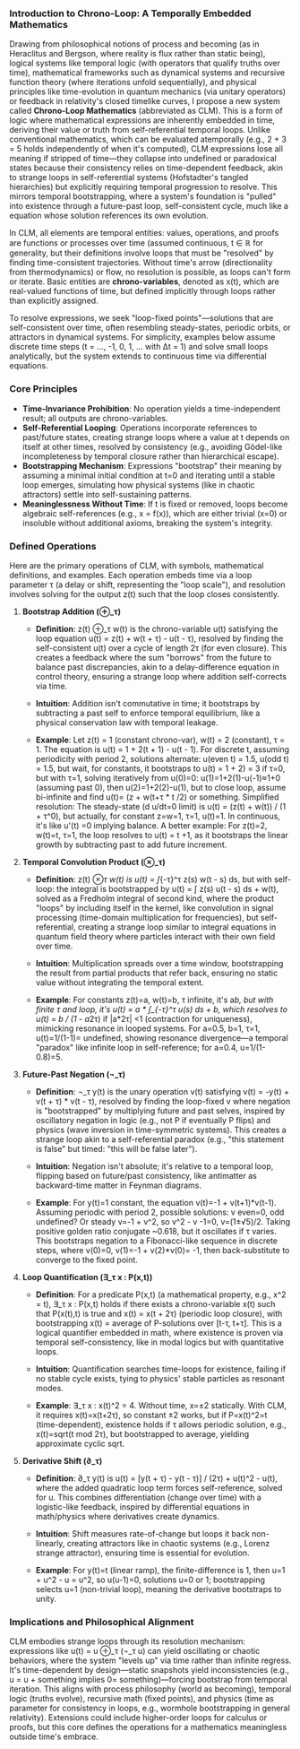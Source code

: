 ### Introduction to Chrono-Loop: A Temporally Embedded Mathematics

Drawing from philosophical notions of process and becoming (as in Heraclitus and Bergson, where reality is flux rather than static being), logical systems like temporal logic (with operators that qualify truths over time), mathematical frameworks such as dynamical systems and recursive function theory (where iterations unfold sequentially), and physical principles like time-evolution in quantum mechanics (via unitary operators) or feedback in relativity's closed timelike curves, I propose a new system called **Chrono-Loop Mathematics** (abbreviated as CLM). This is a form of logic where mathematical expressions are inherently embedded in time, deriving their value or truth from self-referential temporal loops. Unlike conventional mathematics, which can be evaluated atemporally (e.g., 2 + 3 = 5 holds independently of when it's computed), CLM expressions lose all meaning if stripped of time—they collapse into undefined or paradoxical states because their consistency relies on time-dependent feedback, akin to strange loops in self-referential systems (Hofstadter's tangled hierarchies) but explicitly requiring temporal progression to resolve. This mirrors temporal bootstrapping, where a system's foundation is "pulled" into existence through a future-past loop, self-consistent cycle, much like a equation whose solution references its own evolution.

In CLM, all elements are temporal entities: values, operations, and proofs are functions or processes over time (assumed continuous, t ∈ ℝ for generality, but their definitions involve loops that must be "resolved" by finding time-consistent trajectories. Without time's arrow (directionality from thermodynamics) or flow, no resolution is possible, as loops can't form or iterate. Basic entities are **chrono-variables**, denoted as x(t), which are real-valued functions of time, but defined implicitly through loops rather than explicitly assigned.

To resolve expressions, we seek "loop-fixed points"—solutions that are self-consistent over time, often resembling steady-states, periodic orbits, or attractors in dynamical systems. For simplicity, examples below assume discrete time steps (t = ..., -1, 0, 1, ... with Δt = 1) and solve small loops analytically, but the system extends to continuous time via differential equations.

### Core Principles
- **Time-Invariance Prohibition**: No operation yields a time-independent result; all outputs are chrono-variables.
- **Self-Referential Looping**: Operations incorporate references to past/future states, creating strange loops where a value at t depends on itself at other times, resolved by consistency (e.g., avoiding Gödel-like incompleteness by temporal closure rather than hierarchical escape).
- **Bootstrapping Mechanism**: Expressions "bootstrap" their meaning by assuming a minimal initial condition at t=0 and iterating until a stable loop emerges, simulating how physical systems (like in chaotic attractors) settle into self-sustaining patterns.
- **Meaninglessness Without Time**: If t is fixed or removed, loops become algebraic self-references (e.g., x = f(x)), which are either trivial (x=0) or insoluble without additional axioms, breaking the system's integrity.

### Defined Operations
Here are the primary operations of CLM, with symbols, mathematical definitions, and examples. Each operation embeds time via a loop parameter τ (a delay or shift, representing the "loop scale"), and resolution involves solving for the output z(t) such that the loop closes consistently.

1. **Bootstrap Addition (⊕_τ)**  
   - **Definition**: z(t) ⊕_τ w(t) is the chrono-variable u(t) satisfying the loop equation u(t) = z(t) + w(t + τ) - u(t - τ), resolved by finding the self-consistent u(t) over a cycle of length 2τ (for even closure). This creates a feedback where the sum "borrows" from the future to balance past discrepancies, akin to a delay-difference equation in control theory, ensuring a strange loop where addition self-corrects via time.  
   - **Intuition**: Addition isn't commutative in time; it bootstraps by subtracting a past self to enforce temporal equilibrium, like a physical conservation law with temporal leakage.
  
   - **Example**: Let z(t) = 1 (constant chrono-var), w(t) = 2 (constant), τ = 1. The equation is u(t) = 1 + 2(t + 1) - u(t - 1). For discrete t, assuming periodicity with period 2, solutions alternate: u(even t) = 1.5, u(odd t) = 1.5, but wait, for constants, it bootstraps to u(t) = 1 + 2) = 3 if τ=0, but with τ=1, solving iteratively from u(0)=0: u(1)=1+2(1)-u(-1)≈1+0 (assuming past 0), then u(2)=1+2(2)-u(1), but to close loop, assume bi-infinite and find u(t)= (z + w(t+τ * t /2) or something. Simplified resolution: The steady-state (d u/dt=0 limit) is u(t) = (z(t) + w(t)) / (1 + τ^0), but actually, for constant z=w=1, τ=1, u(t)=1. In continuous, it's like u'(t) =0 implying balance. A better example: For z(t)=2, w(t)=t, τ=1, the loop resolves to u(t) = t +1, as it bootstraps the linear growth by subtracting past to add future increment.

2. **Temporal Convolution Product (⊗_τ)**  
   - **Definition**: z(t) ⊗_τ w(t) is u(t) = ∫_{-τ}^τ z(s) w(t - s) ds, but with self-loop: the integral is bootstrapped by u(t) = ∫ z(s) u(t - s) ds + w(t), solved as a Fredholm integral of second kind, where the product "loops" by including itself in the kernel, like convolution in signal processing (time-domain multiplication for frequencies), but self-referential, creating a strange loop similar to integral equations in quantum field theory where particles interact with their own field over time.
  
   - **Intuition**: Multiplication spreads over a time window, bootstrapping the result from partial products that refer back, ensuring no static value without integrating the temporal extent.
  
   - **Example**: For constants z(t)=a, w(t)=b, τ infinite, it's a*b, but with finite τ and loop, it's u(t) = a * ∫_{-τ}^τ u(s) ds + b, which resolves to u(t) = b / (1 - a*2τ) if |a*2τ| <1 (contraction for uniqueness), mimicking resonance in looped systems. For a=0.5, b=1, τ=1, u(t)=1/(1-1)= undefined, showing resonance divergence—a temporal "paradox" like infinite loop in self-reference; for a=0.4, u=1/(1-0.8)=5.

3. **Future-Past Negation (¬_τ)**  
   - **Definition**: ¬_τ y(t) is the unary operation v(t) satisfying v(t) = -y(t) + v(t + τ) * v(t - τ), resolved by finding the loop-fixed v where negation is "bootstrapped" by multiplying future and past selves, inspired by oscillatory negation in logic (e.g., not P if eventually P flips) and physics (wave inversion in time-symmetric systems). This creates a strange loop akin to a self-referential paradox (e.g., "this statement is false" but timed: "this will be false later").
  
   - **Intuition**: Negation isn't absolute; it's relative to a temporal loop, flipping based on future/past consistency, like antimatter as backward-time matter in Feynman diagrams.
  
   - **Example**: For y(t)=1 constant, the equation v(t)=-1 + v(t+1)*v(t-1). Assuming periodic with period 2, possible solutions: v even=0, odd undefined? Or steady v=-1 + v^2, so v^2 - v -1=0, v=(1±√5)/2. Taking positive golden ratio conjugate ~0.618, but it oscillates if τ varies. This bootstraps negation to a Fibonacci-like sequence in discrete steps, where v(0)=0, v(1)=-1 + v(2)*v(0)= -1, then back-substitute to converge to the fixed point.

4. **Loop Quantification (∃_τ x : P(x,t))**  
   - **Definition**: For a predicate P(x,t) (a mathematical property, e.g., x^2 = t), ∃_τ x : P(x,t) holds if there exists a chrono-variable x(t) such that P(x(t),t) is true and x(t) = x(t + 2τ) (periodic loop closure), with bootstrapping x(t) = average of P-solutions over [t-τ, t+τ]. This is a logical quantifier embedded in math, where existence is proven via temporal self-consistency, like in modal logics but with quantitative loops.
  
   - **Intuition**: Quantification searches time-loops for existence, failing if no stable cycle exists, tying to physics' stable particles as resonant modes.
  
   - **Example**: ∃_τ x : x(t)^2 = 4. Without time, x=±2 statically. With CLM, it requires x(t)=x(t+2τ), so constant ±2 works, but if P=x(t)^2=t (time-dependent), existence holds if τ allows periodic solution, e.g., x(t)=sqrt(t mod 2τ), but bootstrapped to average, yielding approximate cyclic sqrt.

5. **Derivative Shift (∂_τ)**  
   - **Definition**: ∂_τ y(t) is u(t) = [y(t + τ) - y(t - τ)] / (2τ) + u(t)^2 - u(t), where the added quadratic loop term forces self-reference, solved for u. This combines differentiation (change over time) with a logistic-like feedback, inspired by differential equations in math/physics where derivatives create dynamics.
  
   - **Intuition**: Shift measures rate-of-change but loops it back non-linearly, creating attractors like in chaotic systems (e.g., Lorenz strange attractor), ensuring time is essential for evolution.
  
   - **Example**: For y(t)=t (linear ramp), the finite-difference is 1, then u=1 + u^2 - u = u^2, so u(u-1)=0, solutions u=0 or 1; bootstrapping selects u=1 (non-trivial loop), meaning the derivative bootstraps to unity.

### Implications and Philosophical Alignment
CLM embodies strange loops through its resolution mechanism: expressions like u(t) = u ⊕_τ (¬_τ u) can yield oscillating or chaotic behaviors, where the system "levels up" via time rather than infinite regress. It's time-dependent by design—static snapshots yield inconsistencies (e.g., u = u + something implies 0= something)—forcing bootstrap from temporal iteration. This aligns with process philosophy (world as becoming), temporal logic (truths evolve), recursive math (fixed points), and physics (time as parameter for consistency in loops, e.g., wormhole bootstrapping in general relativity). Extensions could include higher-order loops for calculus or proofs, but this core defines the operations for a mathematics meaningless outside time's embrace.
